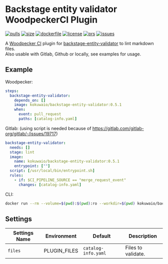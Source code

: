 # Backstage entity validator WoodpeckerCI Plugin

[![pulls](https://img.shields.io/docker/pulls/kokuwaio/backstage-entity-validator)](https://hub.docker.com/r/kokuwaio/backstage-entity-validator)
[![size](https://img.shields.io/docker/image-size/kokuwaio/backstage-entity-validator)](https://hub.docker.com/r/kokuwaio/backstage-entity-validator)
[![dockerfile](https://img.shields.io/badge/source-Dockerfile%20-blue)](https://git.kokuwa.io/woodpecker/backstage-entity-validator/src/branch/main/Dockerfile)
[![license](https://img.shields.io/badge/License-EUPL%201.2-blue)](https://git.kokuwa.io/woodpecker/backstage-entity-validator/src/branch/main/LICENSE)
[![prs](https://img.shields.io/gitea/pull-requests/open/woodpecker/backstage-entity-validator?gitea_url=https%3A%2F%2Fgit.kokuwa.io)](https://git.kokuwa.io/woodpecker/backstage-entity-validator/pulls)
[![issues](https://img.shields.io/gitea/issues/open/woodpecker/backstage-entity-validator?gitea_url=https%3A%2F%2Fgit.kokuwa.io)](https://git.kokuwa.io/woodpecker/backstage-entity-validator/issues)

A [Woodpecker CI](https://woodpecker-ci.org) plugin for [backstage-entity-validator](https://github.com/RoadieHQ/backstage-entity-validator) to lint markdown files.  
Also usable with Gitlab, Github or locally, see examples for usage.

## Example

Woodpecker:

```yaml
steps:
  backstage-entity-validator:
    depends_on: []
    image: kokuwaio/backstage-entity-validator:0.5.1
    when:
      event: pull_request
      paths: [catalog-info.yaml]
```

Gitlab: (using script is needed because of <https://gitlab.com/gitlab-org/gitlab/-/issues/19717>)

```yaml
backstage-entity-validator:
  needs: []
  stage: lint
  image:
    name: kokuwaio/backstage-entity-validator:0.5.1
    entrypoint: [""]
  script: [/usr/local/bin/entrypoint.sh]
  rules:
    - if: $CI_PIPELINE_SOURCE == "merge_request_event"
      changes: [catalog-info.yaml]
```

CLI:

```bash
docker run --rm --volume=$(pwd):$(pwd):ro --workdir=$(pwd) kokuwaio/backstage-entity-validator
```

## Settings

| Settings Name | Environment  | Default             | Description        |
| --------------| ------------ | ------------------- | ------------------ |
| `files`       | PLUGIN_FILES | `catalog-info.yaml` | Files to validate. |
